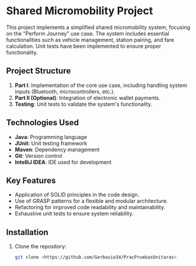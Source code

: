 # Shared Micromobility Project

This project implements a simplified shared micromobility system, focusing on the "Perform Journey" use case. The system includes essential functionalities such as vehicle management, station pairing, and fare calculation. Unit tests have been implemented to ensure proper functionality.

## Project Structure

1. **Part I**: Implementation of the core use case, including handling system inputs (Bluetooth, microcontrollers, etc.).
2. **Part II (Optional)**: Integration of electronic wallet payments.
3. **Testing**: Unit tests to validate the system's functionality.

## Technologies Used

- **Java**: Programming language
- **JUnit**: Unit testing framework
- **Maven**: Dependency management
- **Git**: Version control
- **IntelliJ IDEA**: IDE used for development

## Key Features

- Application of SOLID principles in the code design.
- Use of GRASP patterns for a flexible and modular architecture.
- Refactoring for improved code readability and maintainability.
- Exhaustive unit tests to ensure system reliability.

## Installation

1. Clone the repository:
   ```bash
   git clone <https://github.com/Gerbasio34/PracPruebasUnitaras>

